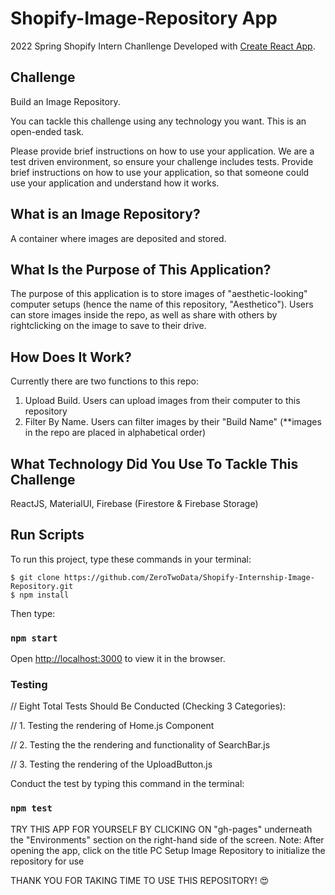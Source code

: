 # Shopify-Image-Repository App

2022 Spring Shopify Intern Chanllenge Developed with [Create React App](https://github.com/facebook/create-react-app). 

## Challenge
Build an Image Repository.

You can tackle this challenge using any technology you want. This is an open-ended task.

Please provide brief instructions on how to use your application. We are a test driven environment, so ensure your challenge includes tests. Provide brief instructions on how to use your application, so that someone could use your application and understand how it works.

## What is an Image Repository?
A container where images are deposited and stored.

## What Is the Purpose of This Application?
The purpose of this application is to store images of "aesthetic-looking" computer setups (hence the name of this repository, "Aesthetico"). Users can store images inside the repo, as well as share with others by rightclicking on the image to save to their drive. 

## How Does It Work?
Currently there are two functions to this repo:

1. Upload Build. Users can upload images from their computer to this repository
2. Filter By Name. Users can filter images by their "Build Name" (**images in the repo are placed in alphabetical order)

## What Technology Did You Use To Tackle This Challenge
ReactJS, MaterialUI, Firebase (Firestore & Firebase Storage)

## Run Scripts

To run this project, type these commands in your terminal:
```
$ git clone https://github.com/ZeroTwoData/Shopify-Internship-Image-Repository.git
$ npm install
```
Then type:
### `npm start`

Open [http://localhost:3000](http://localhost:3000) to view it in the browser.

### Testing

// Eight Total Tests Should Be Conducted (Checking 3 Categories):

// 1. Testing the rendering of Home.js Component

// 2. Testing the the rendering and functionality of SearchBar.js

// 3. Testing the rendering of the UploadButton.js

Conduct the test by typing this command in the terminal:
### `npm test`

TRY THIS APP FOR YOURSELF BY CLICKING ON "gh-pages" underneath the "Environments" section on the right-hand side of the screen.
Note: After opening the app, click on the title PC Setup Image Repository to initialize the repository for use

THANK YOU FOR TAKING TIME TO USE THIS REPOSITORY! 😍

